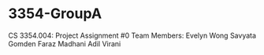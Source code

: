 # 3354-GroupA
CS 3354.004: Project Assignment #0
Team Members: 
Evelyn Wong 
Savyata Gomden 
Faraz Madhani 
Adil Virani 
